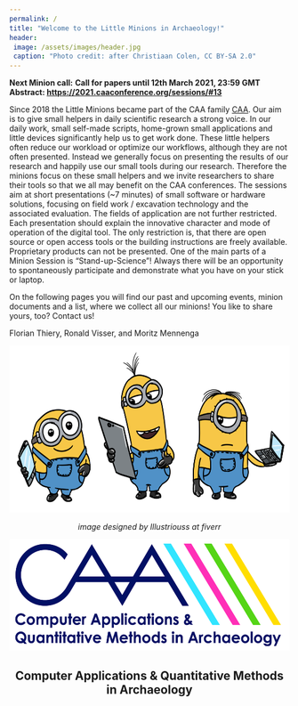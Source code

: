 ```yaml
---
permalink: /
title: "Welcome to the Little Minions in Archaeology!"
header:
 image: /assets/images/header.jpg
 caption: "Photo credit: after Christiaan Colen, CC BY-SA 2.0"
---
```


**Next Minion call:**
**Call for papers until 12th March 2021, 23:59 GMT Abstract: <https://2021.caaconference.org/sessions/#13>**

Since 2018 the Little Minions became part of the CAA family [CAA](https://caa-international.org/). Our aim is to give small helpers in daily scientific research a strong voice.
In our daily work, small self-made scripts, home-grown small applications and little devices significantly help us to get work done. These little helpers often reduce our workload or optimize our workflows, although they are not often presented. Instead we generally focus on presenting the results of our research and happily use our small tools during our research. Therefore the minions focus on these small helpers and we invite researchers to share their tools so that we all may benefit on the CAA conferences. The sessions aim at short presentations (~7 minutes) of small software or hardware solutions, focusing on field work / excavation technology and the associated evaluation. The fields of application are not further restricted. Each presentation should explain the innovative character and mode of operation of the digital tool. The only restriction is, that there are open source or open access tools or the building instructions are freely available. Proprietary products can not be presented. One of the main parts of a Minion Session is “Stand-up-Science”! Always there will be an opportunity to spontaneously participate and demonstrate what you have on your stick or laptop.

On the following pages you will find our past and upcoming events, minion documents and a list, where we collect all our minions! You like to share yours, too? Contact us!

Florian Thiery, Ronald Visser, and Moritz Mennenga

<p>
  <center>
  <img src="https://github.com/caa-minions/caa-minions.github.io/raw/main/assets/images/lmcaalogo.png" style="height:300px;">
  <p><i>image designed by Illustriouss at fiverr</i></p>
  </center>
</p>

<p>
  <center>
  <img src="https://github.com/caa-minions/caa-minions.github.io/raw/main/assets/images/CAA-FullLogo.jpg" style="height:200px;">
  <h2>Computer Applications & Quantitative Methods<br>in Archaeology</h2>
  </center>
</p>
